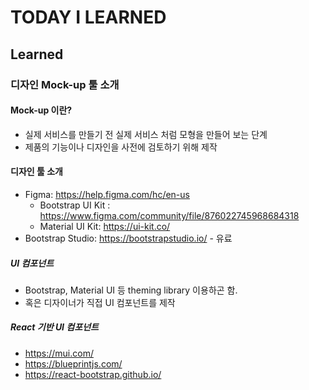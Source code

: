 # TODAY I LEARNED

## Learned

### 디자인 Mock-up 툴 소개

#### Mock-up 이란?

- 실제 서비스를 만들기 전 실제 서비스 처럼 모형을 만들어 보는 단계
- 제품의 기능이나 디자인을 사전에 검토하기 위해 제작

#### 디자인 툴 소개

- Figma: https://help.figma.com/hc/en-us
    - Bootstrap UI Kit : https://www.figma.com/community/file/876022745968684318
    - Material UI Kit: https://ui-kit.co/
- Bootstrap Studio: https://bootstrapstudio.io/ - 유료

##### UI 컴포넌트

- Bootstrap, Material UI 등 theming library 이용하곤 함.
- 혹은 디자이너가 직접 UI 컴포넌트를 제작

##### React 기반 UI 컴포넌트

- https://mui.com/
- https://blueprintjs.com/
- https://react-bootstrap.github.io/

